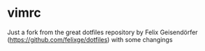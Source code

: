 # vimrc

Just a fork from the great dotfiles repository by Felix Geisendörfer (https://github.com/felixge/dotfiles) with some changings
